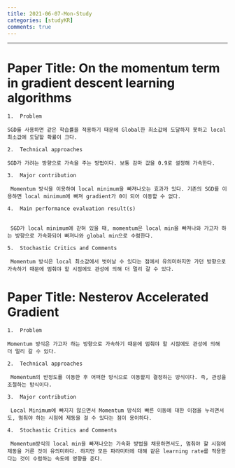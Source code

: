 ```yaml
---
title: 2021-06-07-Mon-Study
categories: [studyKR]
comments: true
---
```

-------------------------------------------------------------------------------


# Paper Title: On the momentum term in gradient descent learning algorithms
```
1.	Problem

SGD를 사용하면 같은 학습률을 적용하기 때문에 Global한 최소값에 도달하지 못하고 local 최소값에 도달할 확률이 크다.

2.	Technical approaches

SGD가 가려는 방향으로 가속을 주는 방법이다. 보통 감마 값을 0.9로 설정해 가속한다.

3.	Major contribution

 Momentum 방식을 이용하여 local minimum을 빠져나오는 효과가 있다. 기존의 SGD를 이용하면 local minimum에 빠져 gradient가 0이 되어 이동할 수 없다.

4.	Main performance evaluation result(s)

 
 SGD가 local minimum에 갇혀 있을 때, momentum은 local min을 빠져나와 가고자 하는 방향으로 가속화되어 빠져나와 global min으로 수렴한다.

5.	Stochastic Critics and Comments 

 Momentum 방식은 local 최소값에서 벗어날 수 있다는 점에서 유의미하지만 가던 방향으로 가속하기 때문에 멈춰야 할 시점에도 관성에 의해 더 멀리 갈 수 있다.
```



# Paper Title: Nesterov Accelerated Gradient

```
1.	Problem

Momentum 방식은 가고자 하는 방향으로 가속하기 때문에 멈춰야 할 시점에도 관성에 의해 더 멀리 갈 수 있다.

2.	Technical approaches

 Momentum의 반정도를 이동한 후 어떠한 방식으로 이동할지 결정하는 방식이다. 즉, 관성을 조절하는 방식이다.

3.	Major contribution

 Local Minimum에 빠지지 않으면서 Momentum 방식의 빠른 이동에 대한 이점을 누리면서도, 멈춰야 하는 시점에 제동을 걸 수 있다는 점이 용이하다.

4.	Stochastic Critics and Comments 

 Momentum방식의 local min을 빠져나오는 가속화 방법을 채용하면서도, 멈춰야 할 시점에 제동을 거른 것이 유의미하다. 하지만 모든 파라미터에 대해 같은 learning rate를 적용한다는 것이 수렴하는 속도에 영향을 준다. 
```

